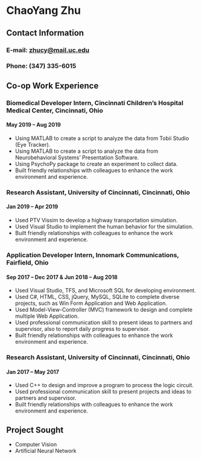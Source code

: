 # __ChaoYang Zhu__
## __Contact Information__
### E-mail: zhucy@mail.uc.edu
### Phone: (347) 335-6015

## __Co-op Work Experience__
### __Biomedical Developer Intern, Cincinnati Children’s Hospital Medical Center, Cincinnati, Ohio__
#### May 2019 – Aug 2019
* Using MATLAB to create a script to analyze the data from Tobii Studio (Eye Tracker).
* Using MATLAB to create a script to analyze the data from Neurobehavioral Systems’ Presentation Software.
* Using PsychoPy package to create an experiment to collect data.
* Built friendly relationships with colleagues to enhance the work environment and experience.

### __Research Assistant, University of Cincinnati, Cincinnati, Ohio__
#### Jan 2019 – Apr 2019
* Used PTV Vissim to develop a highway transportation simulation.
* Used Visual Studio to implement the human behavior for the simulation.
* Built friendly relationships with colleagues to enhance the work environment and experience.

### __Application Developer Intern, Innomark Communications, Fairfield, Ohio__
#### Sep 2017 – Dec 2017 & Jun 2018 – Aug 2018
* Used Visual Studio, TFS, and Microsoft SQL for developing environment.
* Used C#, HTML, CSS, jQuery, MySQL, SQLite to complete diverse projects, such as Win Form Application and Web Application.
* Used Model-View-Controller (MVC) framework to design and complete multiple Web Application.
* Used professional communication skill to present ideas to partners and supervisor, also to report daily progress to supervisor.
* Built friendly relationships with colleagues to enhance the work environment and experience.

### __Research Assistant, University of Cincinnati, Cincinnati, Ohio__
#### Jan 2017 – May 2017
* Used C++ to design and improve a program to process the logic circuit.
* Used professional communication skill to present projects and ideas to partners and supervisor.
* Built friendly relationships with colleagues to enhance the work environment and experience.

## __Project Sought__
* Computer Vision
* Artificial Neural Network
